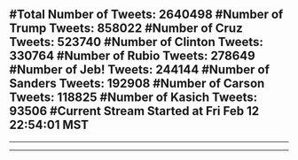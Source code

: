 #Total Number of Tweets: 2640498 
#Number of Trump Tweets: 858022
#Number of Cruz Tweets: 523740
#Number of Clinton Tweets: 330764
#Number of Rubio Tweets: 278649
#Number of Jeb! Tweets: 244144
#Number of Sanders Tweets: 192908
#Number of Carson Tweets: 118825
#Number of Kasich Tweets: 93506
#Current Stream Started at Fri Feb 12 22:54:01 MST
---
---
---
